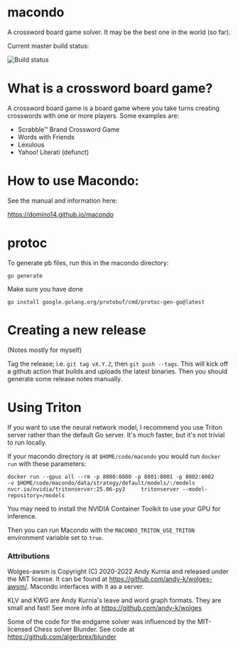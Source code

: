 # macondo

A crossword board game solver. It may be the best one in the world (so far).

Current master build status:

![Build status](https://github.com/domino14/macondo/actions/workflows/build-and-deploy-bot.yml/badge.svg)

# What is a crossword board game?

A crossword board game is a board game where you take turns creating crosswords
with one or more players. Some examples are:

- Scrabble™️ Brand Crossword Game
- Words with Friends
- Lexulous
- Yahoo! Literati (defunct)

# How to use Macondo:

See the manual and information here:

https://domino14.github.io/macondo

# protoc

To generate pb files, run this in the macondo directory:

`go generate`

Make sure you have done

`go install google.golang.org/protobuf/cmd/protoc-gen-go@latest`

# Creating a new release

(Notes mostly for myself)

Tag the release; i.e. `git tag vX.Y.Z`, then `git push --tags`. This will kick off a github action that builds and uploads the latest binaries. Then you should generate some release notes manually.

# Using Triton

If you want to use the neural network model, I recommend you use Triton server
rather than the default Go server. It's _much_ faster, but it's not trivial to run locally.

If your macondo directory is at `$HOME/code/macondo` you would run `docker run` with these parameters:

```
docker run --gpus all --rm -p 8000:8000 -p 8001:8001 -p 8002:8002     -v $HOME/code/macondo/data/strategy/default/models/:/models     nvcr.io/nvidia/tritonserver:25.06-py3     tritonserver --model-repository=/models
```

You may need to install the NVIDIA Container Toolkit to use your GPU for inference.

Then you can run Macondo with the `MACONDO_TRITON_USE_TRITON` environment variable set to `true`.

### Attributions

Wolges-awsm is Copyright (C) 2020-2022 Andy Kurnia and released under the MIT license. It can be found at https://github.com/andy-k/wolges-awsm/. Macondo interfaces with it as a server.

KLV and KWG are Andy Kurnia's leave and word graph formats. They are small and fast! See more info at https://github.com/andy-k/wolges

Some of the code for the endgame solver was influenced by the MIT-licensed Chess solver Blunder. See code at https://github.com/algerbrex/blunder
